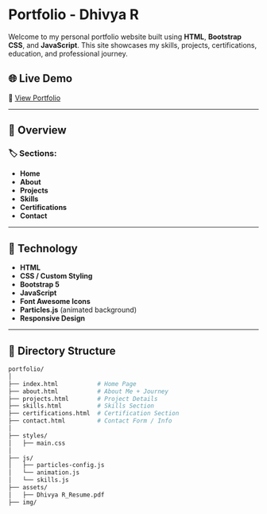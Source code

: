 # Portfolio - Dhivya R

Welcome to my personal portfolio website built using **HTML**, **Bootstrap CSS**, and **JavaScript**. This site showcases my skills, projects, certifications, education, and professional journey.

## 🌐 Live Demo

🔗 [View Portfolio](https://myportfolio-vqfl.onrender.com)  

---

## 📸 Overview

### 🏷️ Sections:

- **Home** 
- **About** 
- **Projects**
- **Skills** 
- **Certifications** 
- **Contact**
---

## 🚀 Technology

- **HTML**
- **CSS / Custom Styling**
- **Bootstrap 5**
- **JavaScript**
- **Font Awesome Icons**
- **Particles.js** (animated background)
- **Responsive Design**

---

## 📂 Directory Structure

```bash
portfolio/
│
├── index.html           # Home Page
├── about.html           # About Me + Journey
├── projects.html        # Project Details
├── skills.html          # Skills Section
├── certifications.html  # Certification Section
├── contact.html         # Contact Form / Info
│
├── styles/
│   ├── main.css
│
├── js/
│   ├── particles-config.js
│   └── animation.js
│   └── skills.js
├── assets/
│   ├── Dhivya R_Resume.pdf
├── img/
